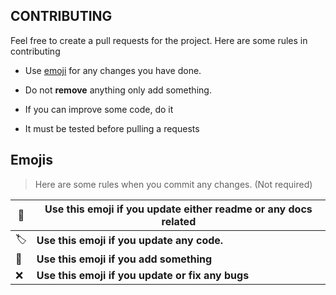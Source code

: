 ## **CONTRIBUTING**


Feel free to create a pull requests for the project. Here are some rules in contributing

- Use <a href="#emojis">emoji</a> for any changes you have done.
  
- Do not **remove** anything only add something.
  
- If you can improve some code, do it
  
- It must be tested before pulling a requests
  

## Emojis

> Here are some rules when you commit any changes. (Not required)

| :book: | Use this emoji if you update either readme or any docs related |
| --- | --- |
| :label: | **Use this emoji if you update any code.** |
| :green_book: | **Use this emoji if you add something** |
| :x: | **Use this emoji if you update or fix any bugs** |
